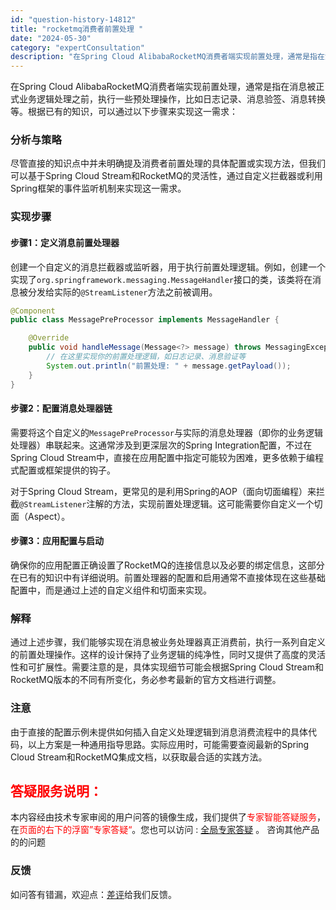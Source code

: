 ```yaml
---
id: "question-history-14812"
title: "rocketmq消费者前置处理 "
date: "2024-05-30"
category: "expertConsultation"
description: "在Spring Cloud AlibabaRocketMQ消费者端实现前置处理，通常是指在消息被正式业务逻辑处理之前，执行一些预处理操作，比如日志记录、消息验签、消息转换等。根据已有的知识，可以通过以下步骤来实现这一需求：### 分析与策略尽管直接的知识点中并未明确提及消费者前置处理的具体配置或实现"
---
```


在Spring Cloud AlibabaRocketMQ消费者端实现前置处理，通常是指在消息被正式业务逻辑处理之前，执行一些预处理操作，比如日志记录、消息验签、消息转换等。根据已有的知识，可以通过以下步骤来实现这一需求：

### 分析与策略

尽管直接的知识点中并未明确提及消费者前置处理的具体配置或实现方法，但我们可以基于Spring Cloud Stream和RocketMQ的灵活性，通过自定义拦截器或利用Spring框架的事件监听机制来实现这一需求。

### 实现步骤

#### 步骤1：定义消息前置处理器

创建一个自定义的消息拦截器或监听器，用于执行前置处理逻辑。例如，创建一个实现了`org.springframework.messaging.MessageHandler`接口的类，该类将在消息被分发给实际的`@StreamListener`方法之前被调用。

```java
@Component
public class MessagePreProcessor implements MessageHandler {

    @Override
    public void handleMessage(Message<?> message) throws MessagingException {
        // 在这里实现你的前置处理逻辑，如日志记录、消息验证等
        System.out.println("前置处理: " + message.getPayload());
    }
}
```

#### 步骤2：配置消息处理器链

需要将这个自定义的`MessagePreProcessor`与实际的消息处理器（即你的业务逻辑处理器）串联起来。这通常涉及到更深层次的Spring Integration配置，不过在Spring Cloud Stream中，直接在应用配置中指定可能较为困难，更多依赖于编程式配置或框架提供的钩子。

对于Spring Cloud Stream，更常见的是利用Spring的AOP（面向切面编程）来拦截`@StreamListener`注解的方法，实现前置处理逻辑。这可能需要你自定义一个切面（Aspect）。

#### 步骤3：应用配置与启动

确保你的应用配置正确设置了RocketMQ的连接信息以及必要的绑定信息，这部分在已有的知识中有详细说明。前置处理器的配置和启用通常不直接体现在这些基础配置中，而是通过上述的自定义组件和切面来实现。

### 解释

通过上述步骤，我们能够实现在消息被业务处理器真正消费前，执行一系列自定义的前置处理操作。这样的设计保持了业务逻辑的纯净性，同时又提供了高度的灵活性和可扩展性。需要注意的是，具体实现细节可能会根据Spring Cloud Stream和RocketMQ版本的不同有所变化，务必参考最新的官方文档进行调整。

### 注意

由于直接的配置示例未提供如何插入自定义处理逻辑到消息消费流程中的具体代码，以上方案是一种通用指导思路。实际应用时，可能需要查阅最新的Spring Cloud Stream和RocketMQ集成文档，以获取最合适的实践方法。
## <font color="#FF0000">答疑服务说明：</font> 

本内容经由技术专家审阅的用户问答的镜像生成，我们提供了<font color="#FF0000">专家智能答疑服务</font>，在<font color="#FF0000">页面的右下的浮窗”专家答疑“</font>。您也可以访问 : [全局专家答疑](https://opensource.alibaba.com/chatBot) 。 咨询其他产品的的问题

### 反馈
如问答有错漏，欢迎点：[差评](https://ai.nacos.io/user/feedbackByEnhancerGradePOJOID?enhancerGradePOJOId=14816)给我们反馈。
